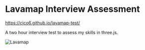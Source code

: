 # Lavamap Interview Assessment

https://cjco6.github.io/lavamap-test/

A two hour interview test to assess my skills in three.js.

![Lavamap](https://user-images.githubusercontent.com/30376325/160310206-12ea5f79-f961-4611-b4e2-30c70c9d4b59.png)
